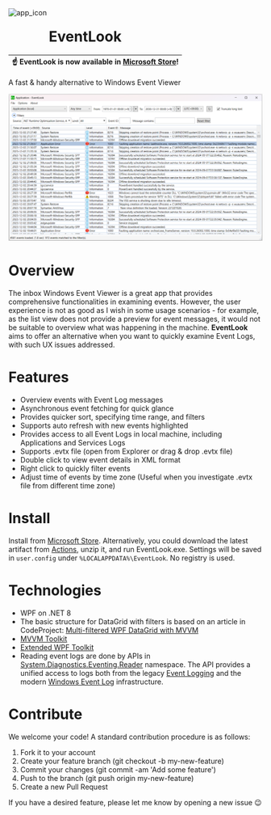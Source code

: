 <img align="left" width="80" height="80" src="https://user-images.githubusercontent.com/16055659/169651886-f53360a0-ccad-49f0-8c68-d8f0d5306ecc.png" alt="app_icon">

# EventLook

| :point_up: EventLook is now available in [Microsoft Store](https://www.microsoft.com/store/apps/9NJV5FQ089Z0)! |
|-----|

A fast & handy alternative to Windows Event Viewer

![screenshot](/Screenshot-1.png)

# Overview
The inbox Windows Event Viewer is a great app that provides comprehensive functionalities in examining events. However, the user experience is not as good as I wish in some usage scenarios - for example, as the list view does not provide a preview for event messages, it would not be suitable to overview what was happening in the machine. 
**EventLook** aims to offer an alternative when you want to quickly examine Event Logs, with such UX issues addressed. 

# Features
- Overview events with Event Log messages
- Asynchronous event fetching for quick glance
- Provides quicker sort, specifying time range, and filters
- Supports auto refresh with new events highlighted
- Provides access to all Event Logs in local machine, including Applications and Services Logs
- Supports .evtx file (open from Explorer or drag & drop .evtx file)
- Double click to view event details in XML format
- Right click to quickly filter events
- Adjust time of events by time zone (Useful when you investigate .evtx file from different time zone)

# Install
Install from [Microsoft Store](https://www.microsoft.com/store/apps/9NJV5FQ089Z0).
Alternatively, you could download the latest artifact from [Actions](https://github.com/kmaki565/EventLook/actions), unzip it, and run EventLook.exe. Settings will be saved in `user.config` under `%LOCALAPPDATA%\EventLook`. No registry is used.

# Technologies
- WPF on .NET 8
- The basic structure for DataGrid with filters is based on an article in CodeProject: [Multi-filtered WPF DataGrid with MVVM](https://www.codeproject.com/Articles/442498/Multi-filtered-WPF-DataGrid-with-MVVM)
- [MVVM Toolkit](https://learn.microsoft.com/en-us/dotnet/communitytoolkit/mvvm/)
- [Extended WPF Toolkit](https://github.com/xceedsoftware/wpftoolkit)
- Reading event logs are done by APIs in [System.Diagnostics.Eventing.Reader](https://docs.microsoft.com/en-us/dotnet/api/system.diagnostics.eventing.reader?view=netframework-4.8) namespace. The API provides a unified access to logs both from the legacy [Event Logging](https://docs.microsoft.com/en-us/windows/win32/eventlog/event-logging) and the modern [Windows Event Log](https://docs.microsoft.com/en-us/windows/win32/wes/windows-event-log) infrastructure.

# Contribute
We welcome your code! A standard contribution procedure is as follows:
1. Fork it to your account
1. Create your feature branch (git checkout -b my-new-feature)
1. Commit your changes (git commit -am 'Add some feature')
1. Push to the branch (git push origin my-new-feature)
1. Create a new Pull Request

If you have a desired feature, please let me know by opening a new issue :wink: